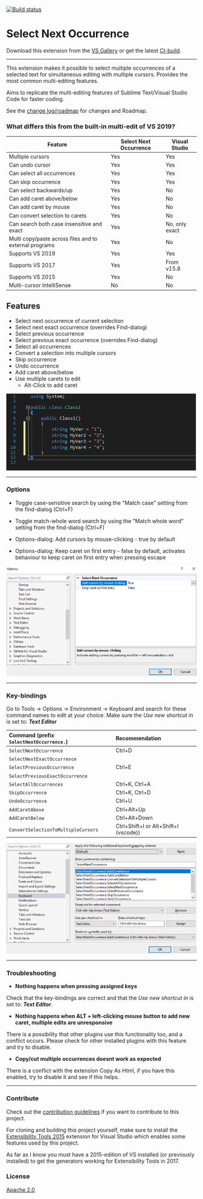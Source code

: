[![Build status](https://ci.appveyor.com/api/projects/status/66dy10xgquyw3y7x?svg=true)](https://ci.appveyor.com/project/2mas/selectnextoccurrence)
# Select Next Occurrence

Download this extension from the [VS Gallery](https://marketplace.visualstudio.com/items?itemName=thomaswelen.SelectNextOccurrence) or get the latest [CI-build](http://vsixgallery.com/extension/NextOccurrence.b213c4e9-b96f-4f9d-b1d6-fa8bc7e9da21/).

---------------------------------------

This extension makes it possible to select multiple occurrences of a selected text for simultaneous editing with multiple cursors. Provides the most common multi-editing features.

Aims to replicate the multi-editing features of Sublime Text/Visual Studio Code for faster coding.

See the [change log/roadmap](CHANGELOG.md) for changes and Roadmap.



### What differs this from the built-in multi-edit of VS 2019?
| Feature | Select Next Occurrence | Visual Studio |
| --- | --- | ---|
| Multiple cursors | Yes | Yes |
| Can undo cursor | Yes | Yes |
| Can select all occurrences | Yes | Yes |
| Can skip occurrence | Yes | Yes |
| Can select backwards/up | Yes | No |
| Can add caret above/below | Yes | No |
| Can add caret by mouse | Yes | No |
| Can convert selection to carets | Yes | No |
| Can search both case insensitive and exact | Yes | No, only exact |
| Multi copy/paste across files and to external programs | Yes | No |
| Supports VS 2019 | Yes | Yes |
| Supports VS 2017 | Yes | From v15.8 |
| Supports VS 2015 | Yes | No |
| Multi-cursor IntelliSense | No | No |



## Features

- Select next occurrence of current selection
- Select next exact occurrence (overrides Find-dialog)
- Select previous occurrence
- Select previous exact occurrence (overrides Find-dialog)
- Select all occurrences
- Convert a selection into multiple cursors
- Skip occurrence
- Undo occurrence
- Add caret above/below
- Use multiple carets to edit
  - Alt-Click to add caret

![Select Next Occurrence](select_next.gif)

---------------------------------------

### Options
- Toggle case-sensitive search by using the "Match case" setting from the find-dialog (Ctrl+F)

- Toggle match-whole word search by using the "Match whole word" setting from the find-dialog (Ctrl+F)

- Options-dialog: Add cursors by mouse-clicking - true by default

- Options-dialog: Keep caret on first entry - false by default, activates behaviour to keep caret on first entry when pressing escape

![Select Next Occurrence Options dialog](settings.png)

---------------------------------------

### Key-bindings
Go to Tools -> Options -> Environment -> Keyboard and search for these command names to edit at your choice. Make sure the _Use new shortcut in_ is set to: ***Text Editor***

| Command (prefix ```SelectNextOccurrence.```) | Recommendation |
| :--- | :--- |
| ```SelectNextOccurrence``` | Ctrl+D |
| ```SelectNextExactOccurrence``` | |
| ```SelectPreviousOccurrence``` | Ctrl+E |
| ```SelectPreviousExactOccurrence``` | |
| ```SelectAllOccurrences``` | Ctrl+K, Ctrl+A |
| ```SkipOccurrence``` | Ctrl+K, Ctrl+D |
| ```UndoOccurrence``` | Ctrl+U |
| ```AddCaretAbove``` | Ctrl+Alt+Up |
| ```AddCaretBelow``` | Ctrl+Alt+Down |
| ```ConvertSelectionToMultipleCursors``` | Ctrl+Shift+I or Alt+Shift+I (vscode)) |

![Select Next Occurrence Keyboard bindings](kbd_shortcuts.png)

---------------------------------------

### Troubleshooting

- **Nothing happens when pressing assigned keys**

Check that the key-bindings are correct and that the _Use new shortcut in_ is set to: ***Text Editor***.

- **Nothing happens when ALT + left-clicking mouse button to add new caret, multiple edits are unresponsive**

There is a possibility that other plugins use this functionality too, and a conflict occurs. Please check for other installed plugins with this feature and try to disable.

- **Copy/cut multiple occurrences doesnt work as expected**

There is a conflict with the extension Copy As Html, if you have this enabled, try to disable it and see if this helps.

---------------------------------------

### Contribute
Check out the [contribution guidelines](CONTRIBUTING.md)
if you want to contribute to this project.

For cloning and building this project yourself, make sure
to install the
[Extensibility Tools 2015](https://visualstudiogallery.msdn.microsoft.com/ab39a092-1343-46e2-b0f1-6a3f91155aa6)
extension for Visual Studio which enables some features
used by this project. 

As far as I know you must have a 2015-edition of VS installed (or previously installed) to get the generators working for Extensibility Tools in 2017.

### License
[Apache 2.0](LICENSE)

